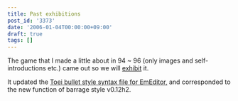 ```yaml
---
title: Past exhibitions
post_id: '3373'
date: '2006-01-04T00:00:00+09:00'
draft: true
tags: []
---
```


The game that I made a little about in 94 ~ 96 (only images and self-introductions etc.) came out so we will [exhibit](https://danmaq.com/tag/basic) it.

It updated the [Toei bullet style syntax file for EmEditor,](https://danmaq.com/emeditor-danmakufu) and corresponded to the new function of barrage style v0.12h2.
